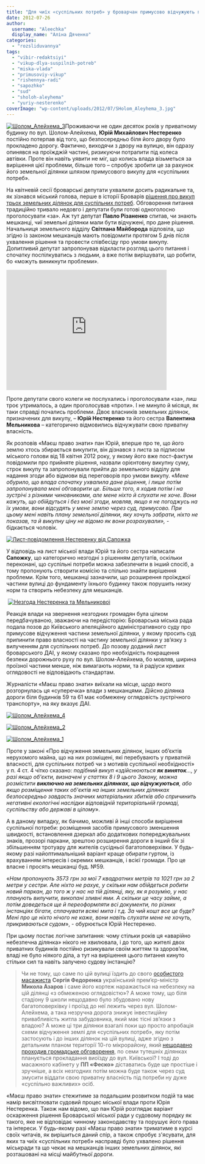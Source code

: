 ```yaml
---
title: "Для чиїх «суспільних потреб» у броварчан примусово відчужують приватні земельні ділянки?"
date: 2012-07-26
author: 
  username: "Aleechka"
  display_name: "Аліна Дяченко"
categories: 
  - "rozsliduvannya"
tags: 
  - "vibir-redaktsiyi"
  - "vikup-dlya-suspilnih-potreb"
  - "miska-vlada"
  - "primusoviy-vikup"
  - "rishennya-radi"
  - "sapozhko"
  - "sud"
  - "sholoh-aleyhema"
  - "yuriy-nesterenko"
coverImage: "wp-content/uploads/2012/07/SHolom_Aleyhema_3.jpg"
---
```


[![](https://mpz.brovary.org/wp-content/uploads/2012/07/SHolom_Aleyhema_3.jpg "Шолом_Алейхема_3")](https://mpz.brovary.org/wp-content/uploads/2012/07/SHolom_Aleyhema_3.jpg)Проживаючи не один десяток років у приватному будинку по вул. Шолом-Алейхема, **Юрій Михайлович Нестеренко** постійно потерпав від того, що безпосередньо біля його двору було прокладено дорогу. Фактично, виходячи з двору на вулицю, він одразу опинявся на проїжджій частині, ризикуючи потрапити під колеса автівки. Проте він навіть уявити не міг, що колись влада візьметься за вирішення цієї проблеми, більше того – спробує зробити це за рахунок його земельної ділянки шляхом примусового викупу для «суспільних потреб».

На квітневій сесії броварські депутати ухвалили досить радикальне та, як зізнався міський голова, перше в історії Броварів [рішення про викуп трьох земельних ділянок для суспільних потреб](http://docs.brovary.org/p1276/12.04.2012/594-20-06). Обговорення питання традиційно тривало недовго і депутати були готові одноголосно проголосувати «за». Аж тут депутат **Павло Різаненко** спитав, чи знають мешканці, чиї земельні ділянки мали бути відчужені, про дане рішення. Начальниця земельного відділу **Світлана Майборода** відповіла, що згідно із законом мешканців мають повідомити протягом 5 днів після ухвалення рішення та провести співбесіду про умови викупу. Допитливий депутат запропонував відкласти розгляд цього питання і спочатку поспілкуватись з людьми, а вже потім вирішувати, що робити, бо «можуть виникнути проблеми».

<iframe src="https://www.youtube.com/embed/9PZbrWKHpyo" frameborder="0" width="420" height="315"></iframe>

Проте депутати свого колеги не послухались і проголосували «за», лиш троє утрималось, а один проголосував «проти». І не минуло й місяця, як таки справді почались проблеми. Двоє власників земельних ділянок, призначених для викупу, – **Юрій Нестеренко** та його сестра **Валентина Мельникова** – категорично відмовились відчужувати свою приватну власність.

Як розповів «Маєш право знати» пан Юрій, вперше про те, що його землю хтось збирається викупити, він дізнався з листа за підписом міського голови від 18 квітня 2012 року, у якому його вже пост-фактум повідомили про прийняте рішення, назвали орієнтовну викупну суму, строк викупу та запропонували прийти до земельного відділу для надання згоди або відмови від переговорів про умови викупу. «_Мене обурило, що влада спочатку ухвалила дане рішення, і лише потім запропонувала мені обговорити це. Більше того, я ходив потім і на зустрічі з різними чиновниками, але мене ніхто й слухати не хоче. Вони кажуть, що обійдуться і без моєї згоди, мовляв, якщо я не погоджусь на їх умови, вони відсудять у мене землю через суд, примусово. При цьому мені навіть плану земельної ділянки, яку хочуть забрати, ніхто не показав, та й викупну ціну не відомо як вони розрахували», -_ бідкається чоловік.

[![](https://mpz.brovary.org/wp-content/uploads/2012/07/List-povidomlennya-Nesterenku-vid-Sapozhka.jpg "Лист-повідомлення Нестеренку від Сапожка")](https://mpz.brovary.org/wp-content/uploads/2012/07/List-povidomlennya-Nesterenku-vid-Sapozhka.jpg)

У відповідь на лист міської влади Юрій та його сестра написали **Сапожку**, що категорично незгодні з рішенням депутатів, оскільки переконані, що суспільні потреби можна забезпечити в інший спосіб, а тому пропонують створити комісію та спільно знайти вирішення проблеми. Крім того, мешканці зазначили, що розширення проїжджої частини вулиці до фундаменту їхнього будинку також порушить низку норм та створить небезпеку для мешканців.

 [![](https://mpz.brovary.org/wp-content/uploads/2012/07/Nezgoda-Nesterenka-ta-Melnikovoyi.jpg "Незгода Нестеренка та Мельникової")](https://mpz.brovary.org/wp-content/uploads/2012/07/Nezgoda-Nesterenka-ta-Melnikovoyi.jpg)

Реакція влади на звернення незгодних громадян була цілком передбачуваною, зважаючи на передісторію: Броварська міська рада подала позов до Київського апеляційного адміністративного суду про примусове відчуження частини земельної ділянки, у якому просить суд припинити право власності на частину земельної ділянки у зв’язку з вилученням для суспільних потреб. До позову доданий лист броварського ДАІ, у якому сказано про необхідність покращення безпеки дорожнього руху по вул. Шолом-Алейхема, бо мовляв, ширина проїзної частини менше, ніж вимагають норми, та й радіуси кривих оглядовості не відповідають стандартам.

Журналісти «Маєш право знати» виїхали на місце, щодо якого розгорнулась ця «суперечка» влади з мешканцями. Дійсно ділянка дороги біля будинків 59 та 61 має «обмежену оглядовість зустрічного транспорту», на яку вказує ДАІ.

[![](https://mpz.brovary.org/wp-content/uploads/2012/07/SHolom_Aleyhema_4.jpg "Шолом_Алейхема_4")](https://mpz.brovary.org/wp-content/uploads/2012/07/SHolom_Aleyhema_4.jpg)

[![](https://mpz.brovary.org/wp-content/uploads/2012/07/SHolom_Aleyhema_2.jpg "Шолом_Алейхема_2")](https://mpz.brovary.org/wp-content/uploads/2012/07/SHolom_Aleyhema_2.jpg)

[![](https://mpz.brovary.org/wp-content/uploads/2012/07/SHolom_Aleyhema_1.jpg "Шолом_Алейхема_1")](https://mpz.brovary.org/wp-content/uploads/2012/07/SHolom_Aleyhema_1.jpg)

Проте у законі «Про відчуження земельних ділянок, інших об’єктів нерухомого майна, що на них розміщені, які перебувають у приватній власності, для суспільних потреб чи з мотивів суспільної необхідності» у п. 4 ст. 4 чітко сказано: _подібний викуп «здійснюються **як виняток**…, у разі якщо об'єкти, визначені у статтях 8 і 9 цього Закону, можна розмістити **виключно на земельних ділянках, що відчужуються**, або якщо розміщення таких об'єктів на інших земельних ділянках безпосередньо завдасть значних матеріальних збитків або спричинить негативні екологічні наслідки відповідній територіальній громаді, суспільству або державі в цілому_».

А в даному випадку, як бачимо, можливі й інші способи вирішення суспільної потреби: розміщення засобів примусового зменшення швидкості, встановлення дзеркал або додаткових попереджувальних знаків, прозорі паркани, зрештою розширення дороги в інший бік зі збільшенням тротуару для жителів сусідньої багатоповерхівки. У будь-якому разі найоптимальніший варіант краще обирати гуртом, із врахуванням інтересів і окремих мешканців, і всієї громади. Про це власне і просять мешканці буд. №59.

«_Нам пропонують 3573 грн за мої 7 квадратних метрів та 1021 грн за 2 метри у сестри. Але ніхто не рахує, у скільки нам обійдеться робити новий паркан, до того ж у нас на тій ділянці, яку, як я розумію, у нас планують вилучити, викопані зливні ями. А скільки це часу займе, а потім доведеться ще й переоформляти всі документи, по різних інстанціях бігати, сплачувати всякі мита і т.д. За чий кошт все це буде? Мені про це ніхто нічого не каже, вони навіть слухати мене не хочуть, прикриваються судом_», - обурюється Юрій Нестеренко.

При цьому постає логічне запитання: чому стільки років ця «аварійно небезпечна ділянка» нікого не хвилювала, і до того, що жителі двох приватних будинків постійно ризикували своїм життям та здоров’ям, владі не було ніякого діла, а тут на вирішення цього питання кинуто стільки сил та навіть залучено судову інстанцію?

> Чи не тому, що саме по цій вулиці їздить до свого [особистого масажиста](https://lb.ua/news/2011/12/12/127585_imenem_azarova.html) **Сергія Федоренка** український прем’єр-міністр **Микола Азаров** і саме його кортеж наражається на небезпеку на цій ділянці «з обмеженою оглядовістю»? А може тому, що біля стадіону 9 школи нещодавно було збудовано нову багатоповерхівку і проїзд до неї лежить через вул. Шолом-Алейхема, а така незручна дорога знижує інвестиційну привабливість житла забудовника, який має тісні зв’язки з владою? А може ці три ділянки взагалі поки що просто апробація схеми відчуження землі для «суспільних потреб», яку потім застосують і до інших ділянок на цій вулиці, адже згідно з детальним планом території 10-го мікрорайону, який [нещодавно проходив громадське обговорення](https://mpz.brovary.org/oprilyudneno-proekt-detalnogo-planu-teritoriyi-10-go-mikrorayonu/), по семи тутешніх ділянках планується прокладання виоїзду до вул. Київської? І тоді до масажного кабінету у **ПП «Феско»** діставатись буде ще простіше і зручніше, а всіх незгодних потім можна буде також через суд змусити віддати свою приватну власність під потреби ну дуже «суспільно важливих» осіб.

«Маєш право знати» стежитиме за подальшим розвитком подій та має намір висвітлювати судовий процес міської влади проти Юрія Нестеренка. Також нам відомо, що пан Юрій розглядає варіант оскарження рішення Броварської міської ради у судовому порядку як такого, яке не відповідає чинному законодавству та порушує його права та інтереси. У будь-якому разі «Маєш право знати» триматиме в курсі своїх читачів, як вирішиться даний спір, а також спробує з'ясувати, для яких та чиїх «суспільних потреб» насправді було ухвалено рішення міськради та що чекає на мешканців інших земельних ділянок, які розташовані на місці майбутньої дороги.
